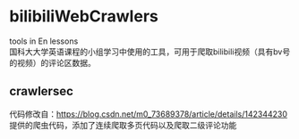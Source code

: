 # bilibiliWebCrawlers
 tools in En lessons  
国科大大学英语课程的小组学习中使用的工具，可用于爬取bilibili视频（具有bv号的视频）的评论区数据。 
## crawlersec
代码修改自：https://blog.csdn.net/m0_73689378/article/details/142344230 提供的爬虫代码，添加了连续爬取多页代码以及爬取二级评论功能
